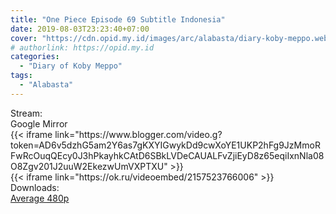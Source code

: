 ```yaml
---
title: "One Piece Episode 69 Subtitle Indonesia"
date: 2019-08-03T23:23:40+07:00
cover: "https://cdn.opid.my.id/images/arc/alabasta/diary-koby-meppo.webp" # Optional, cover
# authorlink: https://opid.my.id
categories:
  - "Diary of Koby Meppo"
tags:
  - "Alabasta"
---
```

<div class="ui menu violet borderless inverted">
  <div class="header item active">
        Stream:
    </div>
  <a class="active item" data-tab="google">
    <i class="google drive icon"></i> Google
  </a>
  <a class="item nounderline" data-tab="mirror">
    <i class="odnoklassniki icon"></i> Mirror
  </a>
</div>
<div class="ui bottom attached tab segment active" style="border:0 !important;" data-tab="google">
  {{< iframe link="https://www.blogger.com/video.g?token=AD6v5dzhG5am2Y6as7gKXYIGwykDd9cwXoYE1UKP2hFg9JzMmoRFwRcOuqQEcy0J3hPkayhkCAtD6SBkLVDeCAUALFvZjiEyD8z65eqiIxnNla08O8Zgv201J2uuW2EkezwUmVXPTXU" >}}
</div>
<div class="ui bottom attached tab segment" style="border:0 !important;" data-tab="mirror">
  {{< iframe link="https://ok.ru/videoembed/2157523766006" >}}
</div>
<div class="ui menu violet borderless inverted">
  <div class="header item active">
        Downloads:
    </div>
  <a class="item nounderline" href="https://ouo.io/L6HI7Q" target="_blank" rel="dofollow"><i class="google drive icon"></i>
    Average 480p</a>
</div>